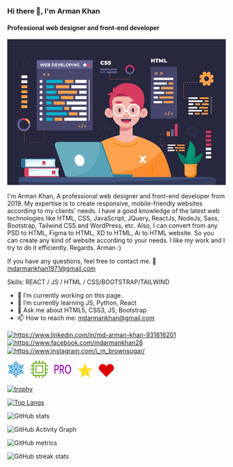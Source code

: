 ### Hi there 👋, I'm Arman Khan
#### Professional web designer and front-end developer
![Professional web designer and front-end developer](https://github.com/armankhan28/armankhan28/blob/main/resized-image-Promo.jpeg)

I'm Arman Khan, A professional web designer and front-end developer from 2019. My expertise is to create responsive, mobile-friendly websites according to my clients' needs. I have a good knowledge of the latest web technologies like HTML, CSS, JavaScript, JQuery, ReactJs, NodeJs, Sass, Bootstrap, Tailwind CSS and WordPress, etc. Also, I can convert from any PSD to HTML, Figma to HTML, XD to HTML, Ai to HTML website. So you can create any kind of website according to your needs. I like my work and I try to do it efficiently. Regards. Arman :)

If you have any questions, feel free to contact me.
📧mdarmankhan1971@gmail.com

Skills:  REACT / JS / HTML / CSS/BOOTSTRAP/TAILWIND

- 🔭 I’m currently working on this page. 
- 🌱 I’m currently learning JS, Python, React 
- 💬 Ask me about HTML5, CSS3, JS, Bootstrap 
- 📫 How to reach me: mdarmankhan@gmail.com 


<a href="https://linkedin.com/in/https://www.linkedin.com/in/md-arman-khan-931616201" target="blank"><img align="center" src="https://raw.githubusercontent.com/rahuldkjain/github-profile-readme-generator/master/src/images/icons/Social/linked-in-alt.svg" alt="https://www.linkedin.com/in/md-arman-khan-931616201" height="30" width="40" /></a>
<a href="https://fb.com/https://www.facebook.com/mdarmankhan28" target="blank"><img align="center" src="https://raw.githubusercontent.com/rahuldkjain/github-profile-readme-generator/master/src/images/icons/Social/facebook.svg" alt="https://www.facebook.com/mdarmankhan28" height="30" width="40" /></a>
<a href="https://instagram.com/https://www.instagram.com/i_m_brownsugar/" target="blank"><img align="center" src="https://raw.githubusercontent.com/rahuldkjain/github-profile-readme-generator/master/src/images/icons/Social/instagram.svg" alt="https://www.instagram.com/i_m_brownsugar/" height="30" width="40" /></a>
</p>

<a href='https://archiveprogram.github.com/'><img src='https://raw.githubusercontent.com/acervenky/animated-github-badges/master/assets/acbadge.gif' width='40' height='40'></a> <a href='https://docs.github.com/en/developers'><img src='https://raw.githubusercontent.com/acervenky/animated-github-badges/master/assets/devbadge.gif' width='40' height='40'></a> <a href='https://github.com/pricing'><img src='https://raw.githubusercontent.com/acervenky/animated-github-badges/master/assets/pro.gif' width='40' height='40'></a> <a href='https://stars.github.com/'><img src='https://raw.githubusercontent.com/acervenky/animated-github-badges/master/assets/starbadge.gif' width='35' height='35'></a> <a href='https://docs.github.com/en/github/supporting-the-open-source-community-with-github-sponsors'><img src='https://raw.githubusercontent.com/acervenky/animated-github-badges/master/assets/sponsorbadge.gif' width='35' height='35'></a> 

[![trophy](https://github-profile-trophy.vercel.app/?username=armankhan28)](https://github.com/ryo-ma/github-profile-trophy)

[![Top Langs](https://github-readme-stats.vercel.app/api/top-langs/?username=armankhan28)](https://github.com/anuraghazra/github-readme-stats)

![GitHub stats](https://github-readme-stats.vercel.app/api?username=armankhan28&show_icons=true)  

![GitHub Activity Graph](https://activity-graph.herokuapp.com/graph?username=armankhan28)  

![GitHub metrics](https://metrics.lecoq.io/armankhan28)  

![GitHub streak stats](https://github-readme-streak-stats.herokuapp.com/?user=armankhan28)  

